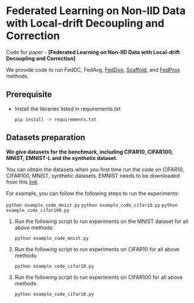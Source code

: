 # Federated Learning on Non-IID Data with Local-drift Decoupling and Correction
Code for paper - **[Federated Learning on Non-IID Data with Local-drift Decoupling and Correction]**

We provide code to run FedDC, FedAvg, 
[FedDyn](https://openreview.net/pdf?id=B7v4QMR6Z9w), 
[Scaffold](https://openreview.net/pdf?id=B7v4QMR6Z9w), and [FedProx](https://arxiv.org/abs/1812.06127) methods.


## Prerequisite
* Install the libraries listed in requirements.txt
    ```
    pip install -r requirements.txt
    ```

## Datasets preparation
**We give datasets for the benchmark, including CIFAR10, CIFAR100, MNIST, EMNIST-L and the synthetic dataset.**




You can obtain the datasets when you first time run the code on CIFAR10, CIFAR100, MNIST, synthetic datasets.
EMNIST needs to be downloaded from this [link](https://www.nist.gov/itl/products-and-services/emnist-dataset).


For example, you can follow the following steps to run the experiments:

```python example_code_mnist.py```
```python example_code_cifar10.py```
```python example_code_cifar100.py```

1. Run the following script to run experiments on the MNIST dataset for all above methods:
    ```
    python example_code_mnist.py
    ```
2. Run the following script to run experiments on CIFAR10 for all above methods:
    ```
    python example_code_cifar10.py
    ```
3. Run the following script to run experiments on CIFAR100 for all above methods:
    ```
    python example_code_cifar10.py
